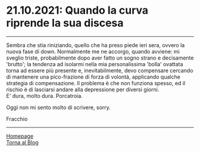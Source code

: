 # 21.10.2021: Quando la curva riprende la sua discesa
---
Sembra che stia riniziando, quello che ha preso piede ieri sera, ovvero la nuova fase di down. Normalmente me ne accorgo, quando avviene: mi sveglio triste, probabilmente dopo aver fatto un sogno strano e decisamente 'brutto'; la tendenza ad isolarmi nella mia personalissima 'bolla' ovattata torna ad essere più presente e, inevitabilmente, devo compensare cercando di mantenere una pico-frazione di forza di volontà, applicando qualche strategia di compensazione. Il problema è che non funziona spesso, ed il rischio è di lasciarsi andare alla depressione per diversi giorni.  
E' dura, molto dura. Porcatroia.

Oggi non mi sento molto di scrivere, sorry.

Fracchio

---

[Homepage](gemini://fmpoerio.eu)  
[Torna al Blog](gemini://fmpoerio.eu/blog/blog.gmi)
